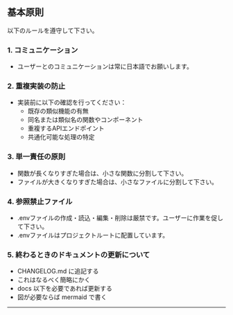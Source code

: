 ## 基本原則
以下のルールを遵守して下さい。

### 1. コミュニケーション
- ユーザーとのコミュニケーションは常に日本語でお願いします。

### 2. 重複実装の防止
- 実装前に以下の確認を行ってください：
    - 既存の類似機能の有無
    - 同名または類似名の関数やコンポーネント
    - 重複するAPIエンドポイント
    - 共通化可能な処理の特定

### 3. 単一責任の原則
- 関数が長くなりすぎた場合は、小さな関数に分割して下さい。
- ファイルが大きくなりすぎた場合は、小さなファイルに分割して下さい。

### 4. 参照禁止ファイル
- .envファイルの作成・読込・編集・削除は厳禁です。ユーザーに作業を促して下さい。
- .envファイルはプロジェクトルートに配置しています。

### 5. 終わるときのドキュメントの更新について
- CHANGELOG.md に追記する
- これはなるべく簡略にかく
- docs 以下を必要であれば更新する
- 図が必要ならば mermaid で書く

---
